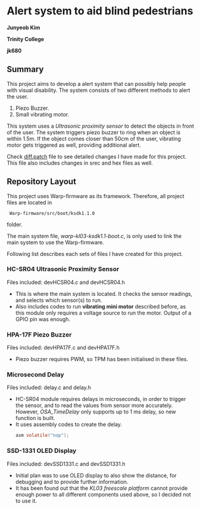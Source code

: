 # Alert system to aid blind pedestrians
**Junyeob Kim**

**Trinity College**

**jk680**

## Summary
This project aims to develop a alert system that can possibly help people with visual disability.
The system consists of two different methods to alert the user.
1. Piezo Buzzer.
2. Small vibrating motor.
   
This system uses a *Ultrasonic proximity sensor* to detect the objects in front of the user. The system triggers piezo buzzer to ring when an object is within 1.5m. If the object comes closer than 50cm of the user, vibrating motor gets triggered as well, providing additional alert.

Check [diff.patch](../diff.patch) file to see detailed changes I have made for this project. This file also includes changes in srec and hex files as well.

## Repository Layout
This project uses Warp-firmware as its framework. Therefore, all project files are located in
```
 Warp-firmware/src/boot/ksdk1.1.0
```
folder.

The main system file, *warp-kl03-ksdk1.1-boot.c*, is only used to link the main system to use the Warp-firmware.

Following list describes each sets of files I have created for this project.

### HC-SR04 Ultrasonic Proximity Sensor
Files included: devHCSR04.c and devHCSR04.h
* This is where the main system is located. It checks the sensor readings, and selects which sensor(s) to run.
* Also includes codes to run **vibrating mini motor** described before, as this module only requires a voltage source to run the motor. Output of a GPIO pin was enough.
### HPA-17F Piezo Buzzer
Files included: devHPA17F.c and devHPA17F.h
* Piezo buzzer requires PWM, so TPM has been initialised in these files.
### Microsecond Delay
Files included: delay.c and delay.h
* HC-SR04 module requires delays in microseconds, in order to trigger the sensor, and to read the values from sensor more accurately. However, *OSA_TimeDelay* only supports up to 1 ms delay, so new function is built.
* It uses assembly codes to create the delay.
  ```C
  asm volatile("nop");
  ```
### SSD-1331 OLED Display
Files included: devSSD1331.c and devSSD1331.h
* Initial plan was to use OLED display to also show the distance, for debugging and to provide further information.
* It has been found out that the *KL03 freescale platform* cannot provide enough power to all different components used above, so I decided not to use it. 